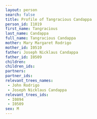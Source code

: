 ```yaml
---
layout: person
search: false
title: Profile of Tangracious Candappa
person_id: I1019
first_name: Tangracious
last_name: Candappa
full_name: Tangracious Candappa
mother: Mary Margaret Rodrigo
mother_id: I0510
father: Joseph Nicklaus Candappa
father_id: I0509
children:
children_ids:
partners:
partner_ids:
relevant_trees_names:
 - John Rodrigo
 - Joseph Nicklaus Candappa
relevant_trees_ids:
 - I0894
 - I0509
sex: M
---
```


